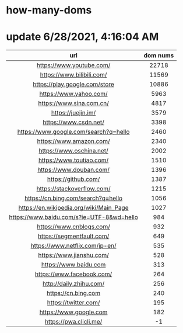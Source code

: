 # how-many-doms

# update 6/28/2021, 4:16:04 AM

url | dom nums
:-: | :-:
https://www.youtube.com/ | 22718
https://www.bilibili.com/ | 11569
https://play.google.com/store | 10886
https://www.yahoo.com/ | 5963
https://www.sina.com.cn/ | 4817
https://juejin.im/ | 3579
https://www.csdn.net/ | 3398
https://www.google.com/search?q=hello | 2460
https://www.amazon.com/ | 2340
https://www.oschina.net/ | 2002
https://www.toutiao.com/ | 1510
https://www.douban.com/ | 1396
https://github.com/ | 1387
https://stackoverflow.com/ | 1215
https://cn.bing.com/search?q=hello | 1056
https://en.wikipedia.org/wiki/Main_Page | 1027
https://www.baidu.com/s?ie=UTF-8&wd=hello | 984
https://www.cnblogs.com/ | 932
https://segmentfault.com/ | 649
https://www.netflix.com/jp-en/ | 535
https://www.jianshu.com/ | 528
https://www.baidu.com | 313
https://www.facebook.com/ | 264
http://daily.zhihu.com/ | 256
https://cn.bing.com | 240
https://twitter.com/ | 195
https://www.google.com | 182
https://pwa.clicli.me/ | -1

